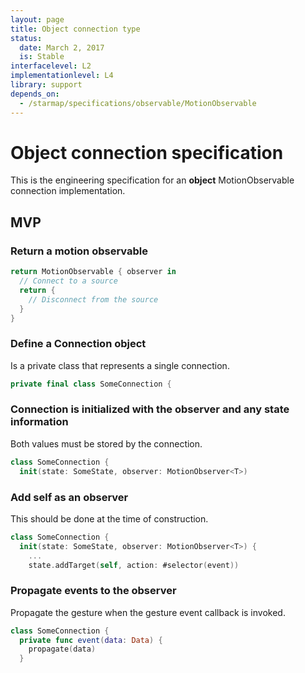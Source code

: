 ```yaml
---
layout: page
title: Object connection type
status:
  date: March 2, 2017
  is: Stable
interfacelevel: L2
implementationlevel: L4
library: support
depends_on:
  - /starmap/specifications/observable/MotionObservable
---
```


# Object connection specification

This is the engineering specification for an **object** MotionObservable connection implementation.

## MVP

### Return a motion observable

```swift
return MotionObservable { observer in
  // Connect to a source
  return {
    // Disconnect from the source
  }
}
```

### Define a Connection object

Is a private class that represents a single connection.

```swift
private final class SomeConnection {
```

### Connection is initialized with the observer and any state information

Both values must be stored by the connection.

```swift
class SomeConnection {
  init(state: SomeState, observer: MotionObserver<T>)
```

### Add self as an observer

This should be done at the time of construction.

```swift
class SomeConnection {
  init(state: SomeState, observer: MotionObserver<T>) {
    ...
    state.addTarget(self, action: #selector(event))
```

### Propagate events to the observer

Propagate the gesture when the gesture event callback is invoked.

```swift
class SomeConnection {
  private func event(data: Data) {
    propagate(data)
  }
```
